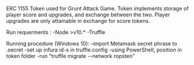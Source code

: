 ERC 1155 Token used for Grunt Attack Game. 
Token implements storage of player score and upgrades, and exchange between the two.
Player upgrades are only attainable in exchange for score tokens.

Run requerments : 
-Node >v10.*
-Truffle

Running procedure (Windows 10): 
-import Metamask secret phrase to .secret
-set up infura id-s in truffle.config
-using PowerShell, position in token folder
-run "truffle migrate --network ropsten"

